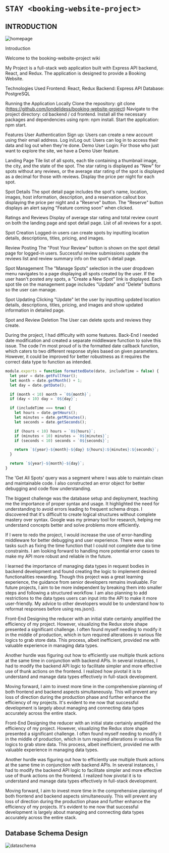 # `STAY <booking-website-project>`

## INTRODUCTION
![homepage][def2]

Introduction

Welcome to the booking-website-project wiki

My Project is a full-stack web application built with Express API backend, React, and Redux. The application is designed to provide a Booking Website. 

Technologies Used
Frontend: React, Redux
Backend: Express API
Database: PostgreSQL

Running the Application Locally
Clone the repository: git clone (https://github.com/londelidess/booking-website-project)
Navigate to the project directory: cd backend / cd frontend.
Install all the necessary packages and dependencies using npm: npm install.
Start the application: npm start.


Features
User Authentication
Sign up: Users can create a new account using their email address.
Log in/Log out: Users can log in to access their data and log out when they're done.
Demo User Login: For those who just want to explore the site, we have a Demo User feature.

Landing Page
Tile list of all spots, each tile containing a thumbnail image, the city, and the state of the spot.
The star rating is displayed as "New" for spots without any reviews, or the average star rating of the spot is displayed as a decimal for those with reviews.
Display the price per night for each spot.

Spot Details
The spot detail page includes the spot's name, location, images, host information, description, and a reservation callout box displaying the price per night and a "Reserve" button.
The "Reserve" button displays an alert saying "Feature coming soon" when clicked.

Ratings and Reviews
Display of average star rating and total review count on both the landing page and spot detail page.
List of all reviews for a spot.

Spot Creation
Logged-in users can create spots by inputting location details, descriptions, titles, pricing, and images.

Review Posting
The "Post Your Review" button is shown on the spot detail page for logged-in users.
Successful review submissions update the reviews list and review summary info on the spot's detail page.

Spot Management
The "Manage Spots" selection in the user dropdown menu navigates to a page displaying all spots created by the user.
If the user hasn't posted any spots, a "Create a New Spot" link is displayed.
Each spot tile on the management page includes "Update" and "Delete" buttons so the user can manage.

Spot Updating
Clicking "Update" let the user by inputting updated location details, descriptions, titles, pricing, and images and show updated information in detailed page.

Spot and Review Deletion
The User can delete spots and reviews they create.


During the project, I had difficulty with some features.
Back-End
I needed date modification and created a separate middleware function to solve this issue. The code I'm most proud of is the formatted date callback function, which caters to two different response styles based on given parameters. However, it could be improved for better robustness as it requires the correct data type to function as intended.

```js
module.exports = function formattedDate(date, includeTime = false) {
  let year = date.getFullYear();
  let month = date.getMonth() + 1;
  let day = date.getDate();

  if (month < 10) month = `0${month}`;
  if (day < 10) day = `0${day}`;

  if (includeTime === true) {
    let hours = date.getHours();
    let minutes = date.getMinutes();
    let seconds = date.getSeconds();

    if (hours < 10) hours = `0${hours}`;
    if (minutes < 10) minutes = `0${minutes}`;
    if (seconds < 10) seconds = `0${seconds}`;

    return `${year}-${month}-${day} ${hours}:${minutes}:${seconds}`;
  }

  return `${year}-${month}-${day}`;
}
```


 The 'Get All Spots' query was a segment where I was able to maintain clean and maintainable code. I also constructed an error object for better debugging and code flow understanding.

The biggest challenge was the database setup and deployment, teaching me the importance of proper syntax and usage. It highlighted the need for understanding to avoid errors leading to frequent schema drops. I discovered that it's difficult to create logical structures without complete mastery over syntax. Google was my primary tool for research, helping me understand concepts better and solve problems more efficiently.

If I were to redo the project, I would increase the use of error-handling middleware for better debugging and user experience. There were also tasks such as fixing the time function that I could not complete due to time constraints. I am looking forward to handling more potential error cases to make my API more robust and reliable in the future.

I learned the importance of managing data types in request bodies in backend development and found creating the logic to implement desired functionalities rewarding. Though this project was a great learning experience, the guidance from senior developers remains invaluable. For future projects, I aim to be more independent by breaking them into smaller steps and following a structured workflow. I am also planning to add restrictions to the data types users can input into the API to make it more user-friendly. My advice to other developers would be to understand how to reformat responses before using res.json().

Front-End 
Designing the reducer with an initial state certainly amplified the efficiency of my project. However, visualizing the Redux store shape presented a significant challenge. I often found myself needing to modify it in the middle of production, which in turn required alterations in various file logics to grab store data. This process, albeit inefficient, provided me with valuable experience in managing data types.

Another hurdle was figuring out how to efficiently use multiple thunk actions at the same time in conjunction with backend APIs. In several instances, I had to modify the backend API logic to facilitate simpler and more effective use of thunk actions on the frontend. I realized how pivotal it is to understand and manage data types effectively in full-stack development.

Moving forward, I aim to invest more time in the comprehensive planning of both frontend and backend aspects simultaneously. This will prevent any loss of direction during the production phase and further enhance the efficiency of my projects. It's evident to me now that successful development is largely about managing and connecting data types accurately across the entire stack.

Front-End
Designing the reducer with an initial state certainly amplified the efficiency of my project. However, visualizing the Redux store shape presented a significant challenge. I often found myself needing to modify it in the middle of production, which in turn required alterations in various file logics to grab store data. This process, albeit inefficient, provided me with valuable experience in managing data types.

Another hurdle was figuring out how to efficiently use multiple thunk actions at the same time in conjunction with backend APIs. In several instances, I had to modify the backend API logic to facilitate simpler and more effective use of thunk actions on the frontend. I realized how pivotal it is to understand and manage data types effectively in full-stack development.

Moving forward, I aim to invest more time in the comprehensive planning of both frontend and backend aspects simultaneously. This will prevent any loss of direction during the production phase and further enhance the efficiency of my projects. It's evident to me now that successful development is largely about managing and connecting data types accurately across the entire stack.

## Database Schema Design

![dataschema][def]

[def]: ./images/airbnb_dbdiagram.png
[def2]:./images/image-of-home.png
